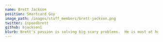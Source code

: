```yaml
---
name: Brett Jackson
position: Smartcard Guy
image_path: /images/staff_members/brett-jackson.png
twitter: 1speedbrett
github: bjackson1
blurb: Brett's passion is solving big scary problems.  He is most at home working on the moonshot projects leading or delivering transformational change to organisations and users.  He has an extensive background in delivery of large scale critical services but remains a techie at heart.  Knows a bit too much about riding bikes irresponsibly.
---
```

